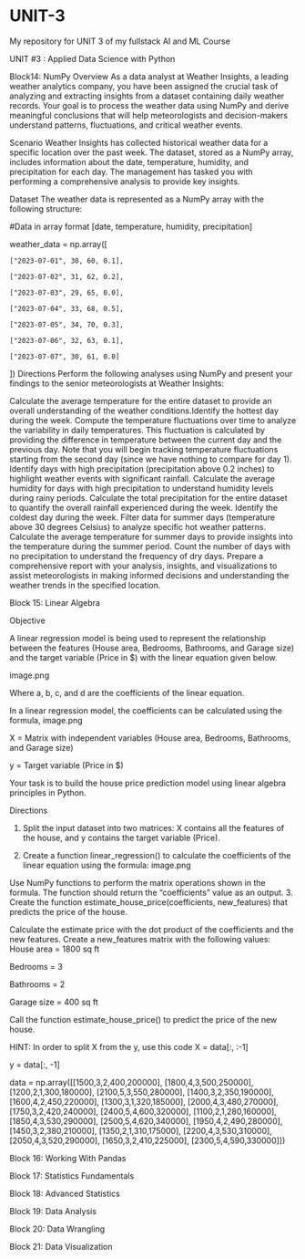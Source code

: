 # UNIT-3

My repository for UNIT 3 of my fullstack AI and ML Course

UNIT #3 : Applied Data Science with Python

Block14: NumPy
Overview
As a data analyst at Weather Insights, a leading weather analytics company, you have been assigned the crucial task of analyzing and extracting insights from a dataset containing daily weather records. Your goal is to process the weather data using NumPy and derive meaningful conclusions that will help meteorologists and decision-makers understand patterns, fluctuations, and critical weather events. 

Scenario
Weather Insights has collected historical weather data for a specific location over the past week. The dataset, stored as a NumPy array, includes information about the date, temperature, humidity, and precipitation for each day. The management has tasked you with performing a comprehensive analysis to provide key insights. 

Dataset
The weather data is represented as a NumPy array with the following structure: 

#Data in array format [date, temperature, humidity, precipitation] 

weather_data = np.array([ 

    ["2023-07-01", 30, 60, 0.1], 

    ["2023-07-02", 31, 62, 0.2], 

    ["2023-07-03", 29, 65, 0.0], 

    ["2023-07-04", 33, 68, 0.5], 

    ["2023-07-05", 34, 70, 0.3], 

    ["2023-07-06", 32, 63, 0.1], 

    ["2023-07-07", 30, 61, 0.0] 

 ]) 
Directions
Perform the following analyses using NumPy and present your findings to the senior meteorologists at Weather Insights: 

Calculate the average temperature for the entire dataset to provide an overall understanding of the weather conditions.Identify the hottest day during the week. Compute the temperature fluctuations over time to analyze the variability in daily temperatures. This fluctuation is calculated by providing the difference in temperature between the current day and the previous day. Note that you will begin tracking temperature fluctuations starting from the second day (since we have nothing to compare for day 1).
Identify days with high precipitation (precipitation above 0.2 inches) to highlight weather events with significant rainfall. 
Calculate the average humidity for days with high precipitation to understand humidity levels during rainy periods. 
Calculate the total precipitation for the entire dataset to quantify the overall rainfall experienced during the week. 
Identify the coldest day during the week. 
Filter data for summer days (temperature above 30 degrees Celsius) to analyze specific hot weather patterns. 
Calculate the average temperature for summer days to provide insights into the temperature during the summer period. 
Count the number of days with no precipitation to understand the frequency of dry days. 
Prepare a comprehensive report with your analysis, insights, and visualizations to assist meteorologists in making informed decisions and understanding the weather trends in the specified location.


Block 15: Linear Algebra


Objective

A linear regression model is being used to represent the relationship between the features (House area, Bedrooms, Bathrooms, and Garage size) and the target variable (Price in $) with the linear equation given below.

image.png

Where a, b, c, and d are the coefficients of the linear equation.

In a linear regression model, the coefficients can be calculated using the formula, image.png

X = Matrix with independent variables (House area, Bedrooms, Bathrooms, and Garage size)

 y = Target variable (Price in $)

Your task is to build the house price prediction model using linear algebra principles in Python.

Directions

1. Split the input dataset into two matrices: X contains all the features of the house, and y contains the target variable (Price).

2. Create a function linear_regression() to calculate the coefficients of the linear equation using the formula: image.png

Use NumPy functions to perform the matrix operations shown in the formula.
The function should return the “coefficients” value as an output.
3. Create the function estimate_house_price(coefficients, new_features) that predicts the price of the house.

Calculate the estimate price with the dot product of the coefficients and the new features.
Create a new_features matrix with the following values:
House area = 1800 sq ft

Bedrooms = 3

Bathrooms = 2

Garage size = 400 sq ft

Call the function estimate_house_price() to predict the price of the new house.

HINT: In order to split X from the y, use this code 
X = data[:, :-1]

y = data[:, -1]

data = np.array([[1500,3,2,400,200000],
                 [1800,4,3,500,250000],
                 [1200,2,1,300,180000],
                 [2100,5,3,550,280000],
                 [1400,3,2,350,190000],
                 [1600,4,2,450,220000],
                 [1300,3,1,320,185000],
                 [2000,4,3,480,270000],
                 [1750,3,2,420,240000],
                 [2400,5,4,600,320000],
                 [1100,2,1,280,160000],
                 [1850,4,3,530,290000],
                 [2500,5,4,620,340000],
                 [1950,4,2,490,280000],
                 [1450,3,2,380,210000],
                 [1350,2,1,310,175000],
                 [2200,4,3,530,310000],
                 [2050,4,3,520,290000],
                 [1650,3,2,410,225000],
                 [2300,5,4,590,330000]])

Block 16: Working With Pandas

Block 17: Statistics Fundamentals

Block 18: Advanced Statistics

Block 19: Data Analysis

Block 20: Data Wrangling

Block 21: Data Visualization
